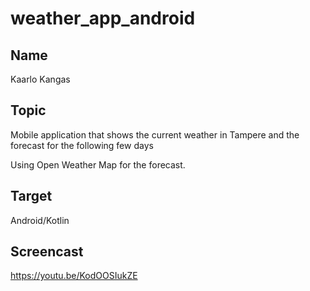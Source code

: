 # weather_app_android

## Name
Kaarlo Kangas

## Topic
Mobile application that shows the current weather in Tampere and the forecast for the following few days

Using Open Weather Map for the forecast.

## Target

Android/Kotlin

## Screencast
https://youtu.be/KodOOSIukZE
